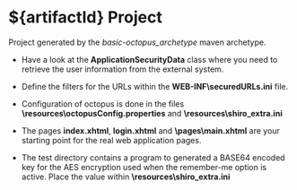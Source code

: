 # ${artifactId} Project 

Project generated by the _basic-octopus_archetype_ maven archetype.

* Have a look at the **ApplicationSecurityData** class where you need to retrieve the user information from the external system.
* Define the filters for the URLs within the **WEB-INF\securedURLs.ini** file.
* Configuration of octopus is done in the files **\resources\octopusConfig.properties** and **\resources\shiro_extra.ini** 
* The pages **index.xhtml**, **login.xhtml** and **\pages\main.xhtml** are your starting point for the real web application pages.

* The test directory contains a program to generated a BASE64 encoded key for the AES encryption used when the remember-me option is active. Place the value within **\resources\shiro_extra.ini**

 
